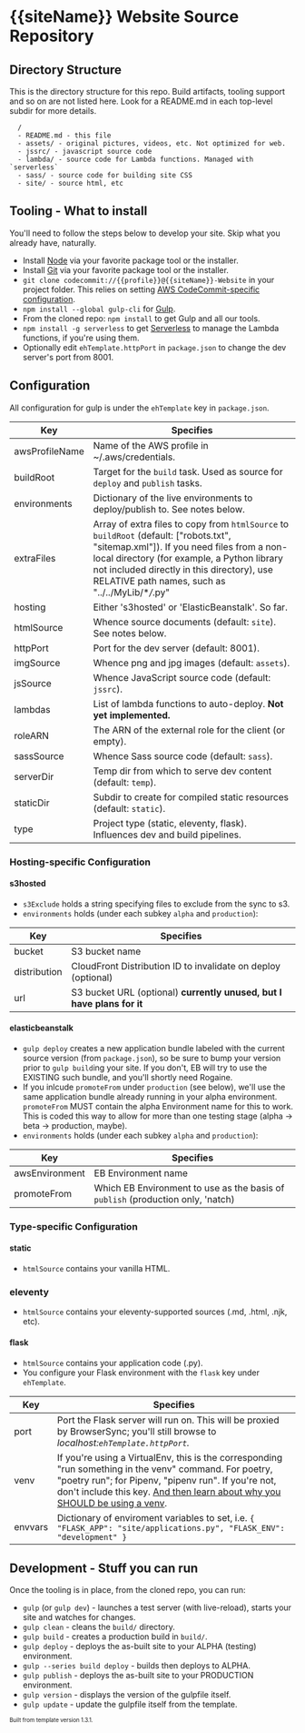 # {{siteName}} Website Source Repository

## Directory Structure

This is the directory structure for this repo. Build artifacts, tooling support
and so on are not listed here. Look for a README.md in each top-level subdir for
more details.
```
  /
  - README.md - this file
  - assets/ - original pictures, videos, etc. Not optimized for web.
  - jssrc/ - javascript source code
  - lambda/ - source code for Lambda functions. Managed with `serverless`
  - sass/ - source code for building site CSS
  - site/ - source html, etc
```

## Tooling - What to install
You'll need to follow the steps below to develop your site. Skip what you
already have, naturally.
  * Install [Node](https://nodejs.org/en/download/) via your favorite package tool or the installer.
  * Install [Git](https://git-scm.com) via your favorite package tool or the installer.
  * `git clone codecommit://{{profile}}@{{siteName}}-Website` in your project folder. This relies on setting [AWS CodeCommit-specific configuration](https://docs.aws.amazon.com/codecommit/latest/userguide/cross-account.html).
  * `npm install --global gulp-cli` for [Gulp](https://gulpjs.com).
  * From the cloned repo: `npm install` to get Gulp and all our tools.
  * `npm install -g serverless` to get [Serverless](https://serverless.com) to manage the Lambda functions, if you're using them.
  * Optionally edit `ehTemplate.httpPort` in `package.json` to change the dev server's port from 8001.

## Configuration
All configuration for gulp is under the `ehTemplate` key in `package.json`.

Key | Specifies
--- | ---------
awsProfileName | Name of the AWS profile in ~/.aws/credentials.
buildRoot | Target for the `build` task. Used as source for `deploy` and `publish` tasks.
environments | Dictionary of the live environments to deploy/publish to. See notes below.
extraFiles | Array of extra files to copy from `htmlSource` to `buildRoot` (default: ["robots.txt", "sitemap.xml"]). If you need files from a non-local directory (for example, a Python library not included directly in this directory), use RELATIVE path names, such as "../../MyLib/\**/*.py"
hosting | Either 's3hosted' or 'ElasticBeanstalk'. So far.
htmlSource | Whence source documents (default: `site`). See notes below.
httpPort | Port for the dev server (default: 8001).
imgSource | Whence png and jpg images (default: `assets`).
jsSource | Whence JavaScript source code (default: `jssrc`).
lambdas | List of lambda functions to auto-deploy. **Not yet implemented.**
roleARN | The ARN of the external role for the client (or empty).
sassSource | Whence Sass source code (default: `sass`).
serverDir | Temp dir from which to serve dev content (default: `temp`).
staticDir | Subdir to create for compiled static resources (default: `static`).
type | Project type (static, eleventy, flask). Influences dev and build pipelines.

### Hosting-specific Configuration

#### s3hosted

* `s3Exclude` holds a string specifying files to exclude from the sync to s3.
* `environments` holds (under each subkey `alpha` and `production`):

Key | Specifies
--- | ---------
bucket | S3 bucket name
distribution | CloudFront Distribution ID to invalidate on deploy (optional)
url | S3 bucket URL (optional) **currently unused, but I have plans for it**

#### elasticbeanstalk

* `gulp deploy` creates a new application bundle labeled with the current source version (from `package.json`), so be sure to bump your version prior to `gulp build`ing your site. If you don't, EB will try to use the EXISTING such bundle, and you'll shortly need Rogaine.
* If you inlcude `promoteFrom` under `production` (see below), we'll use the same application bundle already running in your alpha environment. `promoteFrom` MUST contain the alpha Environment name for this to work. This is coded this way to allow for more than one testing stage (alpha -> beta -> production, maybe).
* `environments` holds (under each subkey `alpha` and `production`):

Key | Specifies
--- | ---------
awsEnvironment | EB Environment name
promoteFrom | Which EB Environment to use as the basis of `publish` (production only, 'natch)


### Type-specific Configuration

#### static
* `htmlSource` contains your vanilla HTML.

### eleventy
* `htmlSource` contains your eleventy-supported sources (.md, .html, .njk, etc).

#### flask
* `htmlSource` contains your application code (.py).
* You configure your Flask environment with the `flask` key under `ehTemplate`.

Key | Specifies
--- | ---------
port | Port the Flask server will run on. This will be proxied by BrowserSync; you'll still browse to _localhost:`ehTemplate.httpPort`._
venv | If you're using a VirtualEnv, this is the corresponding "run something in the venv" command. For poetry, "poetry run"; for Pipenv, "pipenv run". If you're not, don't include this key. [And then learn about why you SHOULD be using a venv](https://realpython.com/python-virtual-environments-a-primer/#why-the-need-for-virtual-environments).
envvars | Dictionary of enviroment variables to set, i.e. `{ "FLASK_APP": "site/applications.py", "FLASK_ENV": "development" }`

## Development - Stuff you can run
Once the tooling is in place, from the cloned repo, you can run:
  * `gulp` (or `gulp dev`) - launches a test server (with live-reload), starts your site and watches for changes.
  * `gulp clean` - cleans the `build/` directory.
  * `gulp build` - creates a production build in `build/`.
  * `gulp deploy` - deploys the as-built site to your ALPHA (testing) environment.
  * `gulp --series build deploy` - builds then deploys to ALPHA.
  * `gulp publish` - deploys the as-built site to your PRODUCTION environment.
  * `gulp version` - displays the version of the gulpfile itself.
  * `gulp update` - update the gulpfile itself from the template.

<sub><sup>
Built from template version 1.3.1.
</sub></sup>
